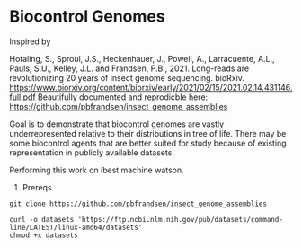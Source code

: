 # Biocontrol Genomes

Inspired by

Hotaling, S., Sproul, J.S., Heckenhauer, J., Powell, A., Larracuente, A.L., Pauls, S.U., Kelley, J.L. and Frandsen, P.B., 2021. Long-reads are revolutionizing 20 years of insect genome sequencing. bioRxiv.
https://www.biorxiv.org/content/biorxiv/early/2021/02/15/2021.02.14.431146.full.pdf
Beautifully documented and reprodicble here: https://github.com/pbfrandsen/insect_genome_assemblies

Goal is to demonstrate that biocontrol genomes are vastly underrepresented relative to their distributions in tree of life. There may be some biocontrol agents that are better suited for study because of existing representation in publicly available datasets.

Performing this work on ibest machine watson.

1. Prereqs

```
git clone https://github.com/pbfrandsen/insect_genome_assemblies

curl -o datasets 'https://ftp.ncbi.nlm.nih.gov/pub/datasets/command-line/LATEST/linux-amd64/datasets'
chmod +x datasets
```
